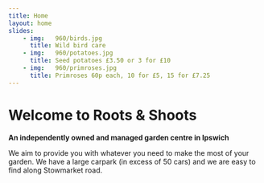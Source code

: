 ```yaml
---
title: Home
layout: home
slides:
    - img:   960/birds.jpg
      title: Wild bird care
    - img:   960/potatoes.jpg
      title: Seed potatoes £3.50 or 3 for £10
    - img:   960/primroses.jpg
      title: Primroses 60p each, 10 for £5, 15 for £7.25
---
```


# Welcome to Roots &amp; Shoots

__An independently owned and managed garden centre in Ipswich__

We aim to provide you with whatever you need to make the most of your garden. We have a large carpark (in excess of 50 cars) and we are easy to find along Stowmarket road.
